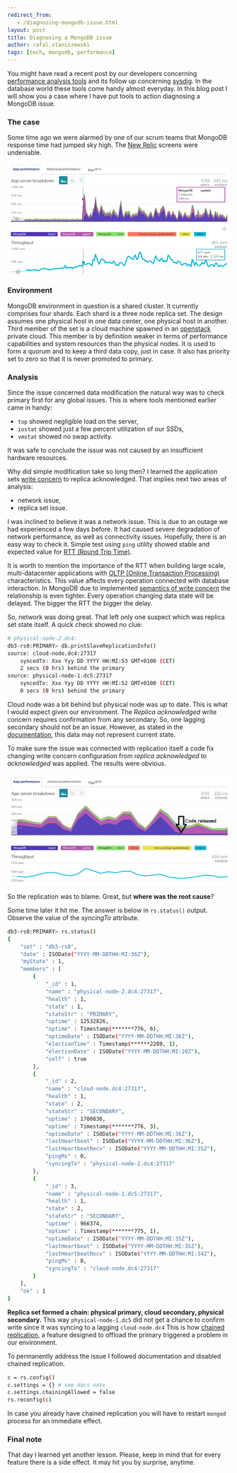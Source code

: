 ```yaml
---
redirect_from:
   - /diagnosing-mongodb-issue.html
layout: post
title: Diagnosing a MongoDB issue
author: rafal.staniszewski
tags: [tech, mongodb, performance]
---
```




You might have read a recent post by our developers concerning [performance analysis tools](http://allegro.tech/High-performance-with-low-level-tools.html) and its follow up concerning [sysdig](http://allegro.tech/digging-into-the-system.html).
In the database world these tools come handy almost everyday. In this blog post
I will show you a case where I have put tools to action diagnosing a MongoDB issue.

### The case

Some time ago we were alarmed by one of our scrum teams that MongoDB
response time had jumped sky high. The [New Relic](http://newrelic.com) screens were undeniable.


![Issue](/img/articles/2015-04-28-diagnosing-mongodb-issue/mongo_before.png)


### Environment

MongoDB environment in question is a shared cluster. It currently comprises four shards.
Each shard is a three node replica set. The design assumes one physical host in one data center,
one physical host in another. Third member of the set is a cloud machine spawned in an [openstack](https://www.openstack.org)
private cloud. This member is by definition weaker in terms of performance capabilities
and system resources than the physical nodes. It is used to form a quorum
and to keep a third data copy, just in case. It also has priority set to zero so that
it is never promoted to primary.

### Analysis

Since the issue concerned data modification the natural way was to check primary first
for any global issues. This is where tools mentioned earlier came in handy:

* `top` showed negligible load on the server,
* `iostat` showed just a few percent utilization of our SSDs,
* `vmstat` showed no swap activity.

It was safe to conclude the issue was not caused by an insufficient hardware resources.

Why did simple modification take so long then? I learned the application sets
[write concern](http://docs.mongodb.org/manual/core/write-concern) to replica acknowledged. That implies next two areas of analysis:

* network issue,
* replica set issue.

I was inclined to believe it was a network issue. This is due to an outage we had experienced
a few days before. It had caused severe degradation of network performance,
as well as connectivity issues. Hopefully, there is an easy way to check it.
Simple test using `ping` utility showed stable and expected value for [RTT (Round Trip Time)](http://en.wikipedia.org/wiki/Round-trip_delay_time).

It is worth to mention the importance of the RTT when building large scale,
multi-datacenter applications with [OLTP (Online Transaction Processing)](http://en.wikipedia.org/wiki/Online_transaction_processing) characteristics.
This value affects every operation connected with database interaction.
In MongoDB due to implemented [semantics of write concern](http://docs.mongodb.org/manual/core/write-concern) the relationship
is even tighter. Every operation changing data state will be delayed.
The bigger the RTT the bigger the delay.

So, network was doing great. That left only one suspect which was replica set state itself.
A quick check showed no clue:

```bash
# physical-node-2.dc4:
db3-rs0:PRIMARY> db.printSlaveReplicationInfo()
source: cloud-node.dc4:27317
    syncedTo: Xxx Yyy DD YYYY HH:MI:53 GMT+0100 (CET)
    2 secs (0 hrs) behind the primary
source: physical-node-1.dc5:27317
    syncedTo: Xxx Yyy DD YYYY HH:MI:52 GMT+0100 (CET)
    0 secs (0 hrs) behind the primary
```

Cloud node was a bit behind but physical node was up to date. This is what I would expect
given our environment. The *Replica acknowledged* write concern requires confirmation
from any secondary. So, one lagging secondary should not be an issue. However, as stated in the [documentation](http://docs.mongodb.org/manual/reference/command/replSetGetStatus/#dbcmd.replSetGetStatus),
this data may not represent current state.

To make sure the issue was connected with replication itself a code fix changing
write concern configuration from *replica acknowledged* to *acknowledged* was applied.
The results were obvious.


![Issue](/img/articles/2015-04-28-diagnosing-mongodb-issue/mongo_after.png)


So the replication was to blame. Great, but **where was the root cause**?

Some time later it hit me. The answer is below in `rs.status()` output. Observe the value of the *syncingTo* attribute.

```bash
db3-rs0:PRIMARY> rs.status()
{
    "set" : "db3-rs0",
    "date" : ISODate("YYYY-MM-DDTHH:MI:36Z"),
    "myState" : 1,
    "members" : [
        {
            "_id" : 1,
            "name" : "physical-node-2.dc4:27317",
            "health" : 1,
            "state" : 1,
            "stateStr" : "PRIMARY",
            "uptime" : 12532826,
            "optime" : Timestamp(*******776, 6),
            "optimeDate" : ISODate("YYYY-MM-DDTHH:MI:36Z"),
            "electionTime" : Timestamp(******2280, 1),
            "electionDate" : ISODate("YYYY-MM-DDTHH:MI:20Z"),
            "self" : true
        },
        {
            "_id" : 2,
            "name" : "cloud-node.dc4:27317",
            "health" : 1,
            "state" : 2,
            "stateStr" : "SECONDARY",
            "uptime" : 1700830,
            "optime" : Timestamp(*******776, 3),
            "optimeDate" : ISODate("YYYY-MM-DDTHH:MI:36Z"),
            "lastHeartbeat" : ISODate("YYYY-MM-DDTHH:MI:36Z"),
            "lastHeartbeatRecv" : ISODate("YYYY-MM-DDTHH:MI:35Z"),
            "pingMs" : 0,
            "syncingTo" : "physical-node-2.dc4:27317"
        },
        {
            "_id" : 3,
            "name" : "physical-node-1.dc5:27317",
            "health" : 1,
            "state" : 2,
            "stateStr" : "SECONDARY",
            "uptime" : 966374,
            "optime" : Timestamp(*******775, 1),
            "optimeDate" : ISODate("YYYY-MM-DDTHH:MI:35Z"),
            "lastHeartbeat" : ISODate("YYYY-MM-DDTHH:MI:35Z"),
            "lastHeartbeatRecv" : ISODate("YYYY-MM-DDTHH:MI:34Z"),
            "pingMs" : 8,
            "syncingTo" : "cloud-node.dc4:27317"
        }
    ],
    "ok" : 1
}
```

**Replica set formed a chain: physical primary, cloud secondary, physical secondary.**
This way `physical-node-1.dc5` did not get a chance to confirm write since it was
syncing to a lagging `cloud-node.dc4`
This is how [chained replication](http://docs.mongodb.org/manual/tutorial/manage-chained-replication), a feature designed to offload the primary triggered a problem in our environment.

To permanently address the issue I followed documentation and disabled chained replication.


```bash
c = rs.config()
c.settings = {} # see docs note
c.settings.chainingAllowed = false
rs.reconfig(c)
```

In case you already have chained replication you will have to restart `mongod` process for an immediate effect.

### Final note

That day I learned yet another lesson. Please, keep in mind that for every
feature there is a side effect. It may hit you by surprise, anytime.
